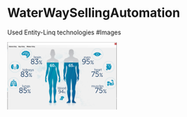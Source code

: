 # WaterWaySellingAutomation
Used Entity-Linq technologies
#Images
<p>
<a href="https://github.com/YelizGuzel/WaterWaySellingAutomation/blob/master/Giris.png" target="_blank">
<img src="https://github.com/YelizGuzel/WaterWaySellingAutomation/blob/master/Giris.png" width="250" style="max-width:100%;"></a>
</p>
